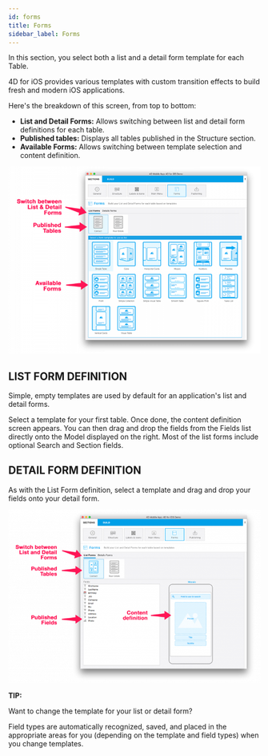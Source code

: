 ```yaml
---
id: forms
title: Forms
sidebar_label: Forms
---
```


In this section, you select both a list and a detail form template for each Table.

4D for iOS provides various templates with custom transition effects to build fresh and modern iOS applications.

Here's the breakdown of this screen, from top to bottom:

* <b>List and Detail Forms:</b> Allows switching between list and detail form definitions for each table.
* <b>Published tables:</b> Displays all tables published in the Structure section. 
* <b>Available Forms:</b> Allows switching between template selection and content definition.

![alt-text](assets/4DforiOSOverview/Forms-section-templates-selection-4D-for-iOS.png)

## LIST FORM DEFINITION

Simple, empty templates are used by default for an application's list and detail forms.

Select a template for your first table.
Once done, the content definition screen appears.
You can then drag and drop the fields from the Fields list directly onto the Model displayed on the right.
Most of the list forms include optional Search and Section fields.

 

## DETAIL FORM DEFINITION

As with the List Form definition, select a template and drag and drop your fields onto your detail form.

![alt-text](assets/4DforiOSOverview/Forms-section-content-definition-4D-for-iOS.png)



<div class = "tips">
<b>TIP:</b>

Want to change the template for your list or detail form? 

Field types are automatically recognized, saved, and placed in the appropriate areas for you (depending on the template and field types) when you change templates.
</div>